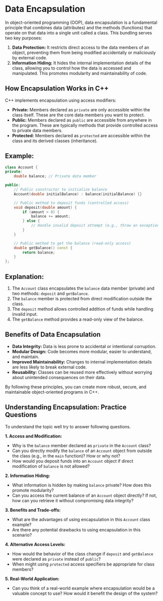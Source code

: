 # Data Encapsulation

In object-oriented programming (OOP), data encapsulation is a fundamental principle that combines data (attributes) and the methods (functions) that operate on that data into a single unit called a class. This bundling serves two key purposes:

1. **Data Protection:** It restricts direct access to the data members of an object, preventing them from being modified accidentally or maliciously by external code.
2. **Information Hiding:** It hides the internal implementation details of the class, allowing you to control how the data is accessed and manipulated. This promotes modularity and maintainability of code.

## How Encapsulation Works in C++

C++ implements encapsulation using access modifiers:

- **Private:** Members declared as `private` are only accessible within the class itself. These are the core data members you want to protect.
- **Public:** Members declared as `public` are accessible from anywhere in the program. These are typically methods that provide controlled access to private data members.
- **Protected:** Members declared as `protected` are accessible within the class and its derived classes (inheritance).

## Example:

```c++
class Account {
private:
    double balance; // Private data member

public:
    // Public constructor to initialize balance
    Account(double initialBalance) : balance(initialBalance) {}

    // Public method to deposit funds (controlled access)
    void deposit(double amount) {
        if (amount > 0) {
            balance += amount;
        } else {
            // Handle invalid deposit attempt (e.g., throw an exception)
        }
    }

    // Public method to get the balance (read-only access)
    double getBalance() const {
        return balance;
    }
};
```

## Explanation:

1. The `Account` class encapsulates the `balance` data member (private) and two methods: `deposit` and `getBalance`.
2. The `balance` member is protected from direct modification outside the class.
3. The `deposit` method allows controlled addition of funds while handling invalid input.
4. The `getBalance` method provides a read-only view of the balance.

## Benefits of Data Encapsulation

- **Data Integrity:** Data is less prone to accidental or intentional corruption.
- **Modular Design:** Code becomes more modular, easier to understand, and maintain.
- **Improved Maintainability:** Changes to internal implementation details are less likely to break external code.
- **Reusability:** Classes can be reused more effectively without worrying about unintended consequences on their data.

By following these principles, you can create more robust, secure, and maintainable object-oriented programs in C++.

## Understanding Encapsulation: Practice Questions

To understand the topic well try to answer following questions.

**1. Access and Modification:**

- Why is the `balance` member declared as `private` in the `Account` class?
- Can you directly modify the `balance` of an `Account` object from outside the class (e.g., in the `main` function)? How or why not?
- How would you deposit funds into an `Account` object if direct modification of `balance` is not allowed?

**2. Information Hiding:**

- What information is hidden by making `balance` private? How does this promote modularity?
- Can you access the current balance of an `Account` object directly? If not, how can you retrieve it without compromising data integrity? 

**3. Benefits and Trade-offs:**

- What are the advantages of using encapsulation in this `Account` class example? 
- Are there any potential drawbacks to using encapsulation in this scenario?

**4. Alternative Access Levels:**

- How would the behavior of the class change if `deposit` and `getBalance` were declared as `private` instead of `public`?
- When might using `protected` access specifiers be appropriate for class members?

**5. Real-World Application:**

- Can you think of a real-world example where encapsulation would be a valuable concept to use? How would it benefit the design of the system?
